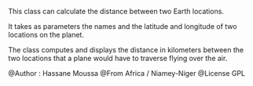 This class can calculate the distance between two Earth locations.

It takes as parameters the names and the latitude and longitude of two locations on the planet.

The class computes and displays the distance in kilometers between the two locations that a plane would have to traverse flying over the air.

@Author : Hassane Moussa
@From Africa / Niamey-Niger @License GPL
